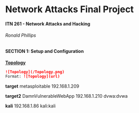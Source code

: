 # Network Attacks Final Project

#### **ITN 261 - Network Attacks and Hacking**

###### Ronald Phillips



#### SECTION 1: Setup and Configuration

<u>**Topology**</u>

```markdown
![Topology](/Topology.png)
Format: ![Topology](url)
```

**target**
metasploitable
192.168.1.209

**target2**
DamnVulnerableWebApp
192.168.1.210
dvwa:dvwa

**kali**
192.168.1.86
kali:kali

